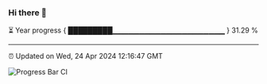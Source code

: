 ### Hi there 👋

⏳ Year progress { █████████▁▁▁▁▁▁▁▁▁▁▁▁▁▁▁▁▁▁▁▁▁ } 31.29 %

---

⏰ Updated on Wed, 24 Apr 2024 12:16:47 GMT

![Progress Bar CI](https://github.com/Shyam-Makwana/GitHub-Actions-Demo/workflows/Progress%20Bar%20CI/badge.svg)

